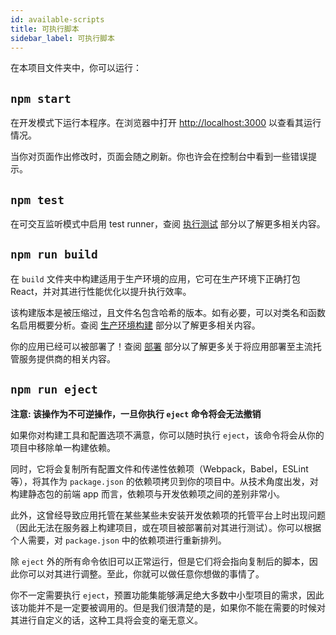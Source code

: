 ```yaml
---
id: available-scripts
title: 可执行脚本
sidebar_label: 可执行脚本
---
```


在本项目文件夹中，你可以运行：

## `npm start`

在开发模式下运行本程序。在浏览器中打开 [http://localhost:3000](http://localhost:3000) 以查看其运行情况。

当你对页面作出修改时，页面会随之刷新。你也许会在控制台中看到一些错误提示。

## `npm test`

在可交互监听模式中启用 test runner，查阅 [执行测试](running-tests.md) 部分以了解更多相关内容。

## `npm run build`

在 `build` 文件夹中构建适用于生产环境的应用，它可在生产环境下正确打包 React，并对其进行性能优化以提升执行效率。

该构建版本是被压缩过，且文件名包含哈希的版本。如有必要，可以对类名和函数名启用概要分析。查阅 [生产环境构建](production-build.md) 部分以了解更多相关内容。

你的应用已经可以被部署了！查阅 [部署](deployment.md) 部分以了解更多关于将应用部署至主流托管服务提供商的相关内容。

## `npm run eject`

**注意: 该操作为不可逆操作，一旦你执行 `eject` 命令将会无法撤销**

如果你对构建工具和配置选项不满意，你可以随时执行 `eject`，该命令将会从你的项目中移除单一构建依赖。

同时，它将会复制所有配置文件和传递性依赖项（Webpack，Babel，ESLint 等），将其作为 `package.json` 的依赖项拷贝到你的项目中。从技术角度出发，对构建静态包的前端 app 而言，依赖项与开发依赖项之间的差别非常小。

此外，这曾经导致应用托管在某些某些未安装开发依赖项的托管平台上时出现问题（因此无法在服务器上构建项目，或在项目被部署前对其进行测试）。你可以根据个人需要，对 `package.json` 中的依赖项进行重新排列。

除 `eject` 外的所有命令依旧可以正常运行，但是它们将会指向复制后的脚本，因此你可以对其进行调整。至此，你就可以做任意你想做的事情了。

你不一定需要执行 `eject`，预置功能集能够满足绝大多数中小型项目的需求，因此该功能并不是一定要被调用的。但是我们很清楚的是，如果你不能在需要的时候对其进行自定义的话，这种工具将会变的毫无意义。